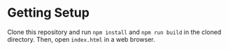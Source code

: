 # Getting Setup

Clone this repository and run `npm install` and `npm run build` in the cloned directory. Then, open `index.html` in a web browser.